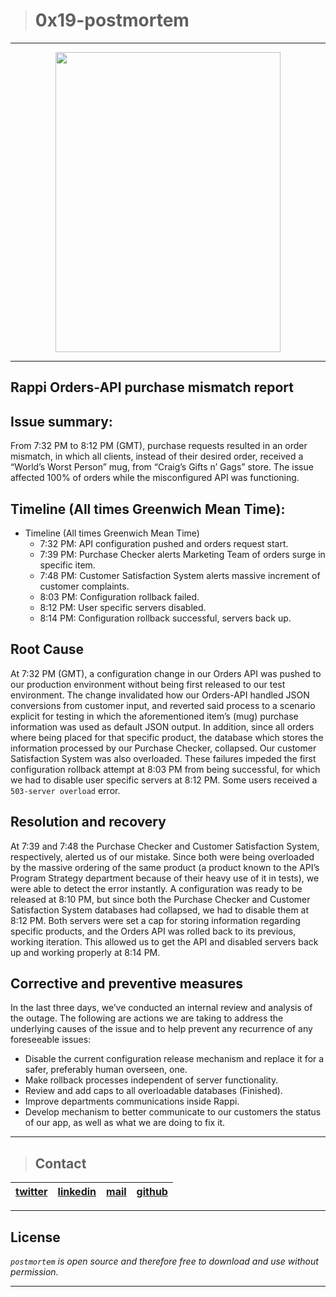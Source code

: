 > # 0x19-postmortem
---

<p align="center"><a href="url"><img src="https://images-na.ssl-images-amazon.com/images/I/71q9Q6EYa4L._AC_SL1500_.jpg" width="360" height="480"></a></p>

---

## Rappi Orders-API purchase mismatch report

## Issue summary:

From 7:32 PM to 8:12 PM (GMT), purchase requests resulted in an order mismatch, in which all clients, instead of their desired order, received a “World’s Worst Person” mug, from “Craig’s Gifts n’ Gags” store. The issue affected 100% of orders while the misconfigured API was functioning.  

## Timeline (All times Greenwich Mean Time):

* Timeline (All times Greenwich Mean Time)
  * 7:32 PM: API configuration pushed and orders request start.
  * 7:39 PM: Purchase Checker alerts Marketing Team of orders surge in specific item. 
  * 7:48 PM: Customer Satisfaction System alerts massive increment of customer complaints.
  * 8:03 PM: Configuration rollback failed.
  * 8:12 PM: User specific servers disabled.
  * 8:14 PM: Configuration rollback successful, servers back up.

## Root Cause

At 7:32 PM (GMT), a configuration change in our Orders API was pushed to our production environment without being first released to our test environment. The change invalidated how our Orders-API handled JSON conversions from customer input, and reverted said process to a scenario explicit for testing in which the aforementioned item’s (mug) purchase information was used as default JSON output. In addition, since all orders where being placed for that specific product, the database which stores the information processed by our Purchase Checker, collapsed. Our customer Satisfaction System was also overloaded. These failures impeded the first configuration rollback attempt at 8:03 PM from being successful, for which we had to disable user specific servers at 8:12 PM. Some users received a `503-server overload` error.

## Resolution and recovery

At 7:39 and 7:48 the Purchase Checker and Customer Satisfaction System, respectively, alerted us of our mistake. Since both were being overloaded by the massive ordering of the same product (a product known to the API’s Program Strategy department because of their heavy use of it in tests), we were able to detect the error instantly. A configuration was ready to be released at 8:10 PM, but since both the Purchase Checker and Customer Satisfaction System databases had collapsed, we had to disable them at 8:12 PM. Both servers were set a cap for storing information regarding specific products, and the Orders API was rolled back to its previous, working iteration. This allowed us to get the API and disabled servers back up and working properly at 8:14 PM.

## Corrective and preventive measures

In the last three days, we’ve conducted an internal review and analysis of the outage. The following are actions we are taking to address the underlying causes of the issue and to help prevent any recurrence of any foreseeable issues:

* Disable the current configuration release mechanism and replace it for a safer, preferably human overseen, one.
* Make rollback processes independent of server functionality.
* Review and add caps to all overloadable databases (Finished).
* Improve departments communications inside Rappi.
* Develop mechanism to better communicate to our customers the status of our app, as well as what we are doing to fix it.

---
> ## Contact 

| [twitter](https://twitter.com/David__Persona) | [linkedin](www.linkedin.com/in/christian-david-campos/) | [mail](1566@holbertonschool.com) | [github](https://github.com/ChristianCampos-55) |
|---|---|---|---|

---

## License
*`postmortem` is open source and therefore free to download and use without permission.*

---
